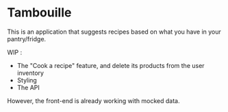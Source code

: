 # Tambouille

This is an application that suggests recipes based on what you have in your pantry/fridge.

WIP :

- The "Cook a recipe" feature, and delete its products from the user inventory
- Styling
- The API

However, the front-end is already working with mocked data.
